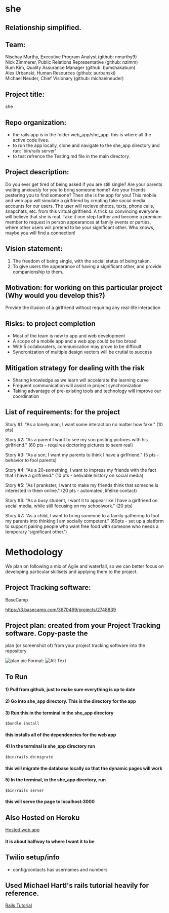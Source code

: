 # she
## Relationship simplified.

## Team:
Nischay Murthy, Executive Program Analyst (github: nmurthy9)  
Nick Zimmerer, Public Relations Representative (github: nzimm)  
Bum Kim, Quality Assurance Manager (github: bumshakabum)  
Alex Urbanski, Human Resources (github: aurbanski)  
Michael Neuder, Chief Visionary (github: michaelneuder)  

## Project title:
she

## Repo organization:
- the rails app is in the folder web_app/she_app. this is where all the active code lives. 
- to run the app locally, clone and navigate to the she_app directory and run: 'bin/rails server'
- to test refrence the Testing.md file in the main directory. 

## Project description:
Do you ever get tired of being asked if you are still single? Are your parents
waiting anxiously for you to bring someone home? Are your friends pestering 
you to find someone? Then she is the app for you! This mobile and web app will
simulate a girlfriend by creating fake social media accounts for our users.
The user will recieve photos, texts, phone calls, snapchats, etc. from this
virtual girlfriend. A trick so convincing everyone will believe that she is
real. Take it one step farther and become a premium member to request in
person appearances at family events or parties, where other users will pretend
to be your significant other. Who knows, maybe you will find a connection!

## Vision statement:
1) The freedom of being single, with the social status of being taken.  
2) To give users the appearance of having a significant other, and provide
companionship to them.  

## Motivation: for working on this particular project (Why would you develop this?)
Provide the illusion of a girlfriend without requiring any real-life interaction

## Risks: to project completion
* Most of the team is new to app and web development
* A scope of a mobile app and a web app could be too broad
* With 5 collaboraters, communication may prove to be difficult
* Syncronization of multiple design vectors will be crutial to success

## Mitigation strategy for dealing with the risk
* Sharing knowledge as we learn will accelerate the learning curve
* Frequent communication will assist in project synchronization
* Taking advantage of pre-existing tools and technology will improve our
  coordination

## List of requirements: for the project
Story #1: "As a lonely man, I want some interaction no matter how fake." (10 pts)

Story #2: "As a parent I want to see my son posting pictures with his
girlfriend." (60 pts - requires doctoring pictures to seem real)

Story #3: "As a son, I want my parents to think I have a girlfriend." (5 pts -
behavior to fool parents)

Story #4: "As a 20-something, I want to impress my friends with the fact that I
have a girlfriend." (10 pts - belivable history on social media)

Story #5: "As I prankster, I want to make my friends think that someone is
interested in them online." (20 pts - automated, lifelike contact)

Story #6: "As a busy student, I want it to appear like I have a girlfriend on
social media, while still focusing on my schoolwork." (20 pts)

Story #7: "As a child, I want to bring someone to a family gathering to fool my
parents into thinking I am socially competent." (60pts - set up a platform to
support pairing people who want free food with someone who needs a temporary
'significant other.')

# Methodology
We plan on following a mix of Agile and waterfall, so we can better focus on
developing particular skillsets and applying them to the project.

## Project Tracking software:
BaseCamp

https://3.basecamp.com/3670469/projects/2748839

## Project plan: created from your Project Tracking software. Copy-paste the
plan (or screenshot of) from your project tracking software into the repository

![plan pic](/images/plan.png)
Format: ![Alt Text](url)

## To Run
#### 1) Pull from github, just to make sure everything is up to date
#### 2) Go into she_app directory. This is the directory for the app
#### 3) Run this in the terminal in the she_app directory
```
$bundle install
```
#### this installs all of the dependencies for the web app
#### 4) In the terminal is she_app directory run
````
$bin/rails db:migrate
````
#### this will migrate the database locally so that the dynamic pages will work
#### 5) In the terminal, in the she_app directory, run
```
$bin/rails server
```
#### this will serve the page to localhost:3000

## Also Hosted on Heroku
[Hosted web app](https://blooming-temple-89141.herokuapp.com/)
#### It is about halfway to where I want it to be

## Twilio setup/info
* config/contacts has usernames and numbers

## Used Michael Hartl's rails tutorial heavily for reference.
[Rails Tutorial](https://www.railstutorial.org/)
